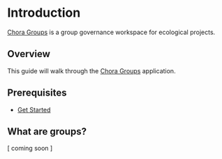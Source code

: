 # Introduction

[Chora Groups](https://groups.chora.io) is a group governance workspace for ecological projects.

## Overview

This guide will walk through the [Chora Groups](https://groups.chora.io) application.

## Prerequisites

- [Get Started](../get-started)

## What are groups?

[ coming soon ]
